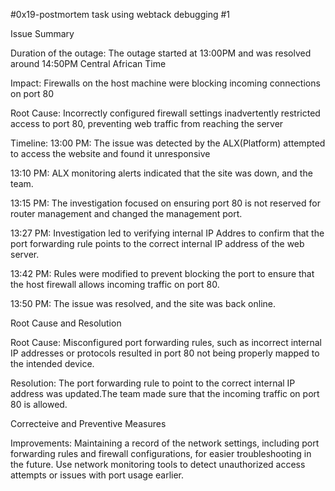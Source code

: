 #0x19-postmortem task using webtack debugging #1

Issue Summary

Duration of the outage: The outage started at 13:00PM and was resolved around 14:50PM Central African Time

Impact:
Firewalls on the host machine were blocking incoming connections on port 80

Root Cause:
Incorrectly configured firewall settings inadvertently restricted access to port 80, preventing web traffic from reaching the server



Timeline:
13:00 PM: The issue was detected by the ALX(Platform) attempted to access the website and found it unresponsive

13:10 PM: ALX monitoring alerts indicated that the site was down, and the team.

13:15 PM: The investigation focused on ensuring port 80 is not reserved for router management and changed the management port.

13:27 PM: Investigation led to verifying internal IP Addres to confirm that the port forwarding rule points to the correct internal IP address of the web server.

13:42 PM: Rules were modified to prevent blocking the port to ensure that the host firewall allows incoming traffic on port 80. 

13:50 PM: The issue was resolved, and the site was back online.



Root Cause and Resolution

Root Cause:
Misconfigured port forwarding rules, such as incorrect internal IP addresses or protocols resulted in port 80 not being properly mapped to the intended device.

Resolution:
The port forwarding rule to point to the correct internal IP address was updated.The team made sure that the incoming traffic on port 80 is allowed.



Correcteive and Preventive Measures

Improvements:
Maintaining a record of the network settings, including port forwarding rules and firewall configurations, for easier troubleshooting in the future. Use network monitoring tools to detect unauthorized access attempts or issues with port usage earlier.
